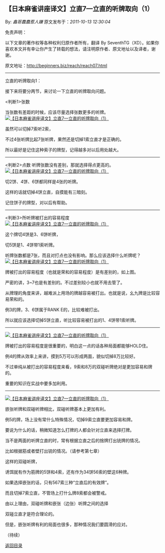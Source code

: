 ## 【日本麻雀讲座译文】立直7—立直的听牌取向（1）

By: *鑫哥蠢蠢惹人嫌* 原文发布于：*2011-10-13 12:30:04*

免责声明：

以下文章的著作权等各种权利归原作者所有，翻译 By
SeventhTG（XD）。如果你喜欢本文并有幸让你产生了转载的想法，请注明原作者、原文地址以及译者，谢谢。

原文地址：http://beginners.biz/reach/reach07.html

------------------------------------------------------------------------------------

立直的听牌取向1：

接下来将要分两节，来讨论一下立直的听牌取向问题。

<判断1>张数

当张数有差距的时候，应该尽量选择张数更多的听牌。
[![【日本麻雀讲座译文】立直7&mdash;立直的听牌取向（1）](http://s8.sinaimg.cn/middle/7f78b76fgaf26c0a3def7&amp;690)](http://photo.blog.sina.com.cn/showpic.html#blogid=7f78b76f0100y7rh&url=http://s8.sinaimg.cn/orignal/7f78b76fgaf26c0a3def7)

虽然可以切掉7索听2索，

不过4张听牌比起7张听牌，果然还是切掉1索立直才是正确的。

所以最好是记住这种索子的牌型，记得越多对以后用处越大。

------------------------------------------------------------------------------------
<判断2>点数
听牌张数没有差别，那就选择得点更高的。
[![【日本麻雀讲座译文】立直7&mdash;立直的听牌取向（1）](http://s10.sinaimg.cn/middle/7f78b76fgaf26cec26199&amp;690)](http://photo.blog.sina.com.cn/showpic.html#blogid=7f78b76f0100y7rh&url=http://s10.sinaimg.cn/orignal/7f78b76fgaf26cec26199)

切2饼、4饼、6饼都同样是4张的听牌。

这样的话就切掉4饼立直，自摸能有三暗刻。

记住饼子的牌型，对以后有帮助。

------------------------------------------------------------------------------------
<判断3>所听牌被打出的容易程度
[![【日本麻雀讲座译文】立直7&mdash;立直的听牌取向（1）](http://s2.sinaimg.cn/middle/7f78b76fg77ea49154371&amp;690)](http://photo.blog.sina.com.cn/showpic.html#blogid=7f78b76f0100y7rh&url=http://s2.sinaimg.cn/orignal/7f78b76fg77ea49154371)

这个牌切4饼是3、6饼听牌，

切5饼是1、4饼带1索听牌。

听牌张数都是7张，而且对打点也没有影响。那么应该选择什么听牌呢？
[![【日本麻雀讲座译文】立直7&mdash;立直的听牌取向（1）](http://s16.sinaimg.cn/middle/7f78b76fgaf26e73b4def&amp;690)](http://photo.blog.sina.com.cn/showpic.html#blogid=7f78b76f0100y7rh&url=http://s16.sinaimg.cn/orignal/7f78b76fgaf26e73b4def)

牌被打出的容易程度（也就是荣和的容易程度）是有差别的，如上图。

严密的讲，3~7也是有差别的。不过差别较小也就不用去管了。

从牌理的角度来讲，越难派上用场的牌越容易被打出。也就是说，幺九牌是比较容易荣和的。

例3的牌，3、6饼属于RANK E的，比较难被打出。

所以就应该选择切掉5饼立直，听比较容易被打出的1、4饼带1索听牌。

------------------------------------------------------------------------------------
[![【日本麻雀讲座译文】立直7&mdash;立直的听牌取向（1）](http://s5.sinaimg.cn/middle/7f78b76fgaf270756aa04&amp;690)](http://photo.blog.sina.com.cn/showpic.html#blogid=7f78b76f0100y7rh&url=http://s5.sinaimg.cn/orignal/7f78b76fgaf270756aa04)

牌被打出的容易程度是很重要的，明白这一点的话各种局面都能够HOLD住。

例4的牌从效率上来讲，摸到5万可以形成两面，貌似切掉8万比较好。

不过单纯从被打出的容易程度来看，9索和8万的双碰听牌绝对是更加容易和牌的。

重要的知识在实战中要多加利用。

------------------------------------------------------------------------------------
[![【日本麻雀讲座译文】立直7&mdash;立直的听牌取向（1）](http://s16.sinaimg.cn/middle/7f78b76fgaf27112878af&amp;690)](http://photo.blog.sina.com.cn/showpic.html#blogid=7f78b76f0100y7rh&url=http://s16.sinaimg.cn/orignal/7f78b76fgaf27112878af)

嵌张听牌和双碰听牌相比，双碰听牌基本上更加有利。

例5的牌，场上没有常什么特殊情况，切掉9索立直要更加容易和牌。

要说为什么的话，稍微知道怎么打牌的人都会针对立直来选择打牌。

当不是两面的听牌立直的时，常有根据立直之后的捨牌打出铳牌的情况。

比如根据筋或者壁打出铳的情况。（请参考第七章）

这样的双碰听牌，

诱饵就有作为筋牌的5饼和4索，还有作为34饼56索的壁这6种牌。

如果选择嵌张的话，只有567索三种“立直后的有效牌”。

而且切掉7索立直，不管场上打什么牌8索都会被警戒。

由以上理由，双碰听牌和嵌张（边张）听牌之间的选择

双碰立直才是符合理论的。

但是，嵌张听牌有利的局面也很多，那种情况我们要圆滑的应对。

（待续）

[返回目录](index.html)
